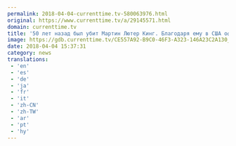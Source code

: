 ```yaml
---
permalink: 2018-04-04-currenttime.tv-580063976.html
original: https://www.currenttime.tv/a/29145571.html
domain: currenttime.tv
title: '50 лет назад был убит Мартин Лютер Кинг. Благодаря ему в США официально отменили расовую сегрегацию'
image: https://gdb.currenttime.tv/CE557A92-B9C0-46F3-A323-146A23C2A130_w1200_r1_s.jpg
date: 2018-04-04 15:37:31
category: news
translations: 
 - 'en'
 - 'es'
 - 'de'
 - 'ja'
 - 'fr'
 - 'it'
 - 'zh-CN'
 - 'zh-TW'
 - 'ar'
 - 'pt'
 - 'hy'
---
```


